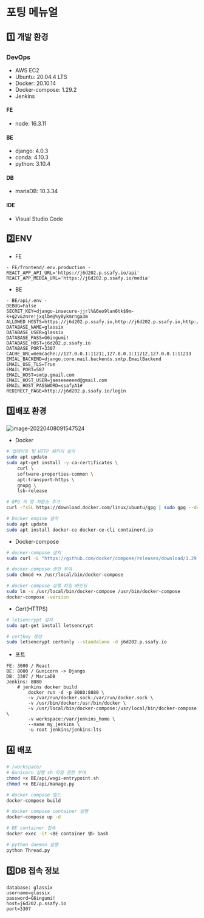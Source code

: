 # 포팅 메뉴얼



## :one: 개발 환경

### DevOps

- AWS EC2
- Ubuntu: 20.04.4 LTS
- Docker: 20.10.14
- Docker-compose: 1.29.2
- Jenkins

#### FE

- node: 16.3.11

#### BE

- django: 4.0.3
- conda: 4.10.3
- python: 3.10.4

#### DB

- mariaDB: 10.3.34

#### IDE

- Visual Studio Code



## :two:ENV

- FE

```
- FE/frontend/.env.production -
REACT_APP_API_URL='https://j6d202.p.ssafy.io/api'
REACT_APP_MEDIA_URL='https://j6d202.p.ssafy.io/media'

```

- BE

```
- BE/api/.env -
DEBUG=False
SECRET_KEY=django-insecure-jjrl%&6eo9lan6tk$9m-k+q2v&znre!jxqlbe@%y0ykmrnga3m
ALLOWED_HOSTS=https://j6d202.p.ssafy.io,http://j6d202.p.ssafy.io,http://localhost:3000
DATABASE_NAME=glassix
DATABASE_USER=glassix
DATABASE_PASS=G6ingumi!
DATABASE_HOST=j6d202.p.ssafy.io
DATABASE_PORT=3307
CACHE_URL=memcache://127.0.0.1:11211,127.0.0.1:11212,127.0.0.1:11213
EMIAL_BACKEND=django.core.mail.backends.smtp.EmailBackend
EMAIL_USE_TLS=True
EMAIL_PORT=587
EMAIL_HOST=smtp.gmail.com
EMAIL_HOST_USER=jaeseeeeeed@gmail.com
EMAIL_HOST_PASSWORD=ssafyA1#
REDIRECT_PAGE=http://j6d202.p.ssafy.io/login
```





## :three:배포 환경

![image-20220408091547524](/uploads/6d839bdb4caa73dc5d9bee32b4a08494/image-20220408091547524.png)



- Docker

```bash
# 업데이트 및 HTTP 패키지 설치
sudo apt update
sudo apt-get install -y ca-certificates \ 
    curl \
    software-properties-common \
    apt-transport-https \
    gnupg \
    lsb-release

# GPG 키 및 저장소 추가
curl -fsSL https://download.docker.com/linux/ubuntu/gpg | sudo gpg --dearmor -o /usr/share/keyrings/docker-archive-keyring.gpg

# Docker engine 설치
sudo apt update
sudo apt install docker-ce docker-ce-cli containerd.io
```



- Docker-compose

```bash
# docker-compose 설치
sudo curl -L "https://github.com/docker/compose/releases/download/1.29.2/docker-compose-$(uname -s)-$(uname -m)" -o /usr/local/bin/docker-compose

# docker-compose 권한 부여
sudo chmod +x /usr/local/bin/docker-compose

# docker-compose 실행 파일 바인딩
sudo ln -s /usr/local/bin/docker-compose /usr/bin/docker-compose
docker-compose -version
```



- Cert(HTTPS)

```bash
# letsencrypt 설치
sudo apt-get install letsencrypt

# certkey 생성
sudo letsencrypt certonly --standalone -d j6d202.p.ssafy.io
```





- 포트

```
FE: 3000 / React
BE: 8000 / Gunicorn -> Django
DB: 3307 / MariaDB
Jenkins: 8080
	# jenkins docker build
        docker run -d -p 8080:8080 \
        -v /var/run/docker.sock:/var/run/docker.sock \
        -v /usr/bin/docker:/usr/bin/docker \
        -v /usr/local/bin/docker-compose:/usr/local/bin/docker-compose \
        -v workspace:/var/jenkins_home \
        --name my_jenkins \
        -u root jenkins/jenkins:lts	
```



## :four:  배포

```bash
# /workspace/
# Gunicorn 실행 sh 파일 권한 부여
chmod +x BE/api/wsgi-entrypoint.sh
chmod +x BE/api/manage.py

# docker compose 빌드
docker-compose build

# docker compose container 실행
docker-compose up -d

# BE container 접속
docker exec -it <BE container 명> bash

# python daemon 실행
python Thread.py
```



## :five:DB 접속 정보

```
database: glassix
username=glassix
password=G6ingumi!
host=j6d202.p.ssafy.io
port=3307
```

